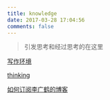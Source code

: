 ```yaml
---
title: knowledge
date: 2017-03-28 17:04:56
comments: false
---
```


> 引发思考和经过思考的在这里

[写作环境][1]

[thinking][2]

[如何订阅李广鹤的博客][3]

[1]:	https://13416136446.github.io/categories/%E5%86%99%E4%BD%9C%E7%8E%AF%E5%A2%83/
[2]:	https://13416136446.github.io/categories/thinking/
[3]:	http://13416136446.github.io./2017/04/07/RSS/